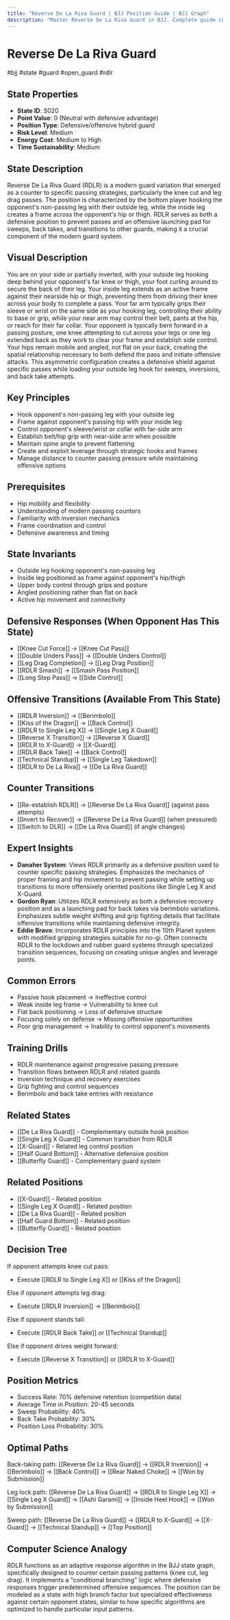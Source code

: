 ```yaml
---
title: "Reverse De La Riva Guard | BJJ Position Guide | BJJ Graph"
description: "Master Reverse De La Riva Guard in BJJ. Complete guide covering setup, control, escapes, and transitions. Success rate: 70%."
---
```




<!-- Schema Markup for SEO -->
<script type="application/ld+json">
{
  "@context": "https://schema.org",
  "@type": "HowTo",
  "name": "How to Use Reverse De La Riva Guard in BJJ",
  "description": "Complete guide to executing techniques and transitions from Reverse De La Riva Guard.",
  "step": [
    {
      "@type": "HowToStep",
      "name": "Execute RDLR Inversion",
      "text": "From this position, execute RDLR Inversion to transition to Berimbolo.",
      "position": 1
    },
    {
      "@type": "HowToStep",
      "name": "Execute Kiss of the Dragon",
      "text": "From this position, execute Kiss of the Dragon to transition to Back Control.",
      "position": 2
    },
    {
      "@type": "HowToStep",
      "name": "Execute RDLR to Single Leg X",
      "text": "From this position, execute RDLR to Single Leg X to transition to Single Leg X Guard.",
      "position": 3
    },
    {
      "@type": "HowToStep",
      "name": "Execute Reverse X Transition",
      "text": "From this position, execute Reverse X Transition to transition to Reverse X Guard.",
      "position": 4
    },
    {
      "@type": "HowToStep",
      "name": "Execute RDLR to X-Guard",
      "text": "From this position, execute RDLR to X-Guard to transition to X-Guard.",
      "position": 5
    },
    {
      "@type": "HowToStep",
      "name": "Execute RDLR Back Take",
      "text": "From this position, execute RDLR Back Take to transition to Back Control.",
      "position": 6
    }
  ],
  "tool": [
    "BJJ Gi or No-Gi attire",
    "Training partner",
    "Mat space"
  ],
  "totalTime": "PT5M"
}
</script>
<script type="application/ld+json">
{
  "@context": "https://schema.org",
  "@type": "BreadcrumbList",
  "itemListElement": [
    {
      "@type": "ListItem",
      "position": 1,
      "name": "Home",
      "item": "https://bjjgraph.com/"
    },
    {
      "@type": "ListItem",
      "position": 2,
      "name": "Positions",
      "item": "https://bjjgraph.com/positions/"
    },
    {
      "@type": "ListItem",
      "position": 3,
      "name": "Reverse De La Riva Guard",
      "item": "https://bjjgraph.com/positions/reverse-de-la-riva-guard"
    }
  ]
}
</script>



<script type="application/ld+json">
{
  "@context": "https://schema.org",
  "@type": "WebPage",
  "name": "Reverse De La Riva Guard",
  "description": "Master Reverse De La Riva Guard in BJJ. Complete guide covering setup, control, escapes, and transitions. Success rate: 70%.",
  "url": "https://bjjgraph.com/positions/reverse-de-la-riva-guard",
  "isPartOf": {
    "@type": "WebSite",
    "name": "BJJ Graph",
    "url": "https://bjjgraph.com"
  }
}
</script>

# Reverse De La Riva Guard
#bjj #state #guard #open_guard #rdlr

## State Properties
- **State ID**: S020
- **Point Value**: 0 (Neutral with defensive advantage)
- **Position Type**: Defensive/offensive hybrid guard
- **Risk Level**: Medium
- **Energy Cost**: Medium to High
- **Time Sustainability**: Medium

## State Description
Reverse De La Riva Guard (RDLR) is a modern guard variation that emerged as a counter to specific passing strategies, particularly the knee cut and leg drag passes. The position is characterized by the bottom player hooking the opponent's non-passing leg with their outside leg, while the inside leg creates a frame across the opponent's hip or thigh. RDLR serves as both a defensive position to prevent passes and an offensive launching pad for sweeps, back takes, and transitions to other guards, making it a crucial component of the modern guard system.

## Visual Description

You are on your side or partially inverted, with your outside leg hooking deep behind your opponent's far knee or thigh, your foot curling around to secure the back of their leg. Your inside leg extends as an active frame against their nearside hip or thigh, preventing them from driving their knee across your body to complete a pass. Your far arm typically grips their sleeve or wrist on the same side as your hooking leg, controlling their ability to base or grip, while your near arm may control their belt, pants at the hip, or reach for their far collar. Your opponent is typically bent forward in a passing posture, one knee attempting to cut across your legs or one leg extended back as they work to clear your frame and establish side control. Your hips remain mobile and angled, not flat on your back, creating the spatial relationship necessary to both defend the pass and initiate offensive attacks. This asymmetric configuration creates a defensive shield against specific passes while loading your outside leg hook for sweeps, inversions, and back take attempts.

## Key Principles
- Hook opponent's non-passing leg with your outside leg
- Frame against opponent's passing hip with your inside leg
- Control opponent's sleeve/wrist or collar with far-side arm
- Establish belt/hip grip with near-side arm when possible
- Maintain spine angle to prevent flattening
- Create and exploit leverage through strategic hooks and frames
- Manage distance to counter passing pressure while maintaining offensive options

## Prerequisites
- Hip mobility and flexibility
- Understanding of modern passing counters
- Familiarity with inversion mechanics
- Frame coordination and control
- Defensive awareness and timing

## State Invariants
- Outside leg hooking opponent's non-passing leg
- Inside leg positioned as frame against opponent's hip/thigh
- Upper body control through grips and posture
- Angled positioning rather than flat on back
- Active hip movement and connectivity

## Defensive Responses (When Opponent Has This State)
- [[Knee Cut Force]] → [[Knee Cut Pass]]
- [[Double Unders Pass]] → [[Double Unders Control]]
- [[Leg Drag Completion]] → [[Leg Drag Position]]
- [[RDLR Smash]] → [[Smash Pass Position]]
- [[Long Step Pass]] → [[Side Control]]

## Offensive Transitions (Available From This State)
- [[RDLR Inversion]] → [[Berimbolo]]
- [[Kiss of the Dragon]] → [[Back Control]]
- [[RDLR to Single Leg X]] → [[Single Leg X Guard]]
- [[Reverse X Transition]] → [[Reverse X Guard]]
- [[RDLR to X-Guard]] → [[X-Guard]]
- [[RDLR Back Take]] → [[Back Control]]
- [[Technical Standup]] → [[Single Leg Takedown]]
- [[RDLR to De La Riva]] → [[De La Riva Guard]]

## Counter Transitions
- [[Re-establish RDLR]] → [[Reverse De La Riva Guard]] (against pass attempts)
- [[Invert to Recover]] → [[Reverse De La Riva Guard]] (when pressured)
- [[Switch to DLR]] → [[De La Riva Guard]] (if angle changes)

## Expert Insights
- **Danaher System**: Views RDLR primarily as a defensive position used to counter specific passing strategies. Emphasizes the mechanics of proper framing and hip movement to prevent passing while setting up transitions to more offensively oriented positions like Single Leg X and X-Guard.
- **Gordon Ryan**: Utilizes RDLR extensively as both a defensive recovery position and as a launching pad for back takes via berimbolo variations. Emphasizes subtle weight shifting and grip fighting details that facilitate offensive transitions while maintaining defensive integrity.
- **Eddie Bravo**: Incorporates RDLR principles into the 10th Planet system with modified gripping strategies suitable for no-gi. Often connects RDLR to the lockdown and rubber guard systems through specialized transition sequences, focusing on creating unique angles and leverage points.

## Common Errors
- Passive hook placement → Ineffective control
- Weak inside leg frame → Vulnerability to knee cut
- Flat back positioning → Loss of defensive structure
- Focusing solely on defense → Missing offensive opportunities
- Poor grip management → Inability to control opponent's movements

## Training Drills
- RDLR maintenance against progressive passing pressure
- Transition flows between RDLR and related guards
- Inversion technique and recovery exercises
- Grip fighting and control sequences
- Berimbolo and back take entries with resistance

## Related States
- [[De La Riva Guard]] - Complementary outside hook position
- [[Single Leg X Guard]] - Common transition from RDLR
- [[X-Guard]] - Related leg control position
- [[Half Guard Bottom]] - Alternative defensive position
- [[Butterfly Guard]] - Complementary guard system


## Related Positions

- [[X-Guard]] - Related position
- [[Single Leg X Guard]] - Related position
- [[De La Riva Guard]] - Related position
- [[Half Guard Bottom]] - Related position
- [[Butterfly Guard]] - Related position

## Decision Tree
If opponent attempts knee cut pass:
- Execute [[RDLR to Single Leg X]] or [[Kiss of the Dragon]]

Else if opponent attempts leg drag:
- Execute [[RDLR Inversion]] → [[Berimbolo]]

Else if opponent stands tall:
- Execute [[RDLR Back Take]] or [[Technical Standup]]

Else if opponent drives weight forward:
- Execute [[Reverse X Transition]] or [[RDLR to X-Guard]]

## Position Metrics
- Success Rate: 70% defensive retention (competition data)
- Average Time in Position: 20-45 seconds
- Sweep Probability: 40%
- Back Take Probability: 30%
- Position Loss Probability: 30%

## Optimal Paths
Back-taking path:
[[Reverse De La Riva Guard]] → [[RDLR Inversion]] → [[Berimbolo]] → [[Back Control]] → [[Rear Naked Choke]] → [[Won by Submission]]

Leg lock path:
[[Reverse De La Riva Guard]] → [[RDLR to Single Leg X]] → [[Single Leg X Guard]] → [[Ashi Garami]] → [[Inside Heel Hook]] → [[Won by Submission]]

Sweep path:
[[Reverse De La Riva Guard]] → [[RDLR to X-Guard]] → [[X-Guard]] → [[Technical Standup]] → [[Top Position]]

## Computer Science Analogy
RDLR functions as an adaptive response algorithm in the BJJ state graph, specifically designed to counter certain passing patterns (knee cut, leg drag). It implements a "conditional branching" logic where defensive responses trigger predetermined offensive sequences. The position can be modeled as a state with high branch factor but specialized effectiveness against certain opponent states, similar to how specific algorithms are optimized to handle particular input patterns.
